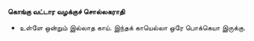 **கொங்கு வட்டார வழக்குச் சொல்லகராதி**
- உள்ளே ஒன்றும் இல்லாத காய். இந்தக் காயெல்லா ஒரே பொக்கெயா இருக்கு.

